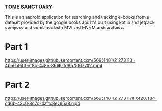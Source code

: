 ### TOME SANCTUARY

This is an android application for searching and tracking e-books from a dataset provided by the google books api.
It's built using kotlin and jetpack compose and combines both MVI and MVVM architectures.

# Part 1
https://user-images.githubusercontent.com/56951481/212731131-4b56b943-ef8c-4a8e-8666-fd8b75f67782.mp4

# Part 2
https://user-images.githubusercontent.com/56951481/212731178-6f287f84-cd6b-43c0-8c7c-42f1c8e265a8.mp4

